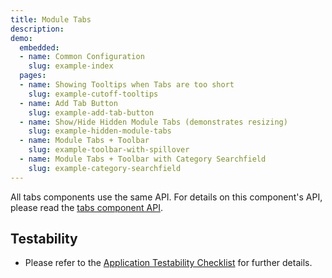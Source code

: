 ```yaml
---
title: Module Tabs
description: 
demo:
  embedded:
  - name: Common Configuration
    slug: example-index
  pages:
  - name: Showing Tooltips when Tabs are too short
    slug: example-cutoff-tooltips
  - name: Add Tab Button
    slug: example-add-tab-button
  - name: Show/Hide Hidden Module Tabs (demonstrates resizing)
    slug: example-hidden-module-tabs
  - name: Module Tabs + Toolbar
    slug: example-toolbar-with-spillover
  - name: Module Tabs + Toolbar with Category Searchfield
    slug: example-category-searchfield
---
```


All tabs components use the same API.  For details on this component's API, please read the [tabs component API]( ./tabs).

## Testability

- Please refer to the [Application Testability Checklist](https://design.infor.com/resources/application-testability-checklist) for further details.
